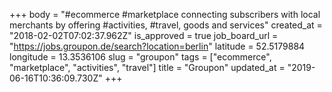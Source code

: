 +++
body = "#ecommerce #marketplace connecting subscribers with local merchants by offering #activities, #travel, goods and services"
created_at = "2018-02-02T07:02:37.962Z"
is_approved = true
job_board_url = "https://jobs.groupon.de/search?location=berlin"
latitude = 52.5179884
longitude = 13.3536106
slug = "groupon"
tags = ["ecommerce", "marketplace", "activities", "travel"]
title = "Groupon"
updated_at = "2019-06-16T10:36:09.730Z"
+++
